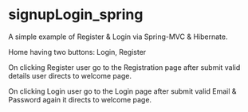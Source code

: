 # signupLogin_spring

A simple example of Register & Login via Spring-MVC & Hibernate.

Home having two buttons: Login, Register
  
On clicking Register user go to the Registration page after submit valid details user directs to welcome page.

On clicking Login user go to the Login page after submit valid Email & Password again it directs to welcome page.
